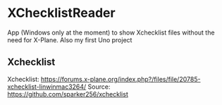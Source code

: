 # XChecklistReader
App (Windows only at the moment) to show Xchecklist files without the need for X-Plane. Also my first Uno project

## Xchecklist
Xchecklist: https://forums.x-plane.org/index.php?/files/file/20785-xchecklist-linwinmac3264/
Source: https://github.com/sparker256/xchecklist
